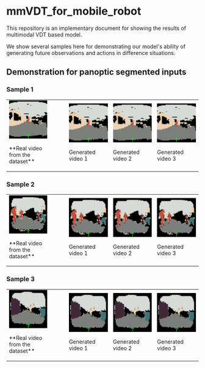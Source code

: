 # mmVDT_for_mobile_robot
This repository is an implementary document for showing the results of multimodal VDT based model. 

We show several samples here for demonstrating our model's ability of generating future observations and actions in difference situations.

## Demonstration for panoptic segmented inputs
### Sample 1

<table>
  <tr>
    <td>
      <img src="/videos/real_data_videos/sample_1.gif" alt="GIF 1"> <width="120" height="80">
      <p> **Real video from the dataset** </p>
    </td>
    <td style="padding-left: 50px;">
      <img src="/videos/generated videos/sample_1_1.gif" alt="GIF 2"> <width="120" height="80">
      <p> Generated video 1 </p>
    </td>
    <td>
      <img src="/videos/generated videos/sample_1_2.gif" alt="GIF 3"> <width="120" height="80">
      <p> Generated video 2 </p>
    </td>
    <td>
      <img src="/videos/generated videos/sample_1_3.gif" alt="GIF 4">
      <width="120" height="80">
      <p> Generated video 3 </p>
    </td>
  </tr>
</table>

### Sample 2
<table>
  <tr>
    <td>
      <img src="/videos/real_data_videos/sample_2.gif" alt="GIF 1"> <width="120" height="80">
      <p> **Real video from the dataset** </p>
    </td>
    <td style="padding-left: 50px;">
      <img src="/videos/generated videos/sample_2_1.gif" alt="GIF 2"> <width="120" height="80">
      <p> Generated video 1 </p>
    </td>
    <td>
      <img src="/videos/generated videos/sample_2_2.gif" alt="GIF 3"> <width="120" height="80">
      <p> Generated video 2 </p>
    </td>
    <td>
      <img src="/videos/generated videos/sample_2_3.gif" alt="GIF 4">
      <width="120" height="80">
      <p> Generated video 3 </p>
    </td>
  </tr>
</table>

### Sample 3
<table>
  <tr>
    <td>
      <img src="/videos/real_data_videos/sample_3.gif" alt="GIF 1"> <width="120" height="80">
      <p> **Real video from the dataset** </p>
    </td>
    <td style="padding-left: 50px;">
      <img src="/videos/generated videos/sample_3_1.gif" alt="GIF 2"> <width="120" height="80">
      <p> Generated video 1 </p>
    </td>
    <td>
      <img src="/videos/generated videos/sample_3_2.gif" alt="GIF 3"> <width="120" height="80">
      <p> Generated video 2 </p>
    </td>
    <td>
      <img src="/videos/generated videos/sample_3_3.gif" alt="GIF 4">
      <width="120" height="80">
      <p> Generated video 3 </p>
    </td>
  </tr>
</table>